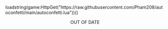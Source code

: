 <p>
loadstring(game:HttpGet("https://raw.githubusercontent.com/Pham208/autoconfetti/main/autoconfetti.lua"))()
</p>
<p style="text-align: center;">OUT OF DATE</p>

